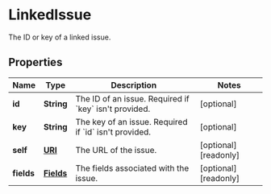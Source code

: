 

# LinkedIssue

The ID or key of a linked issue.
## Properties

Name | Type | Description | Notes
------------ | ------------- | ------------- | -------------
**id** | **String** | The ID of an issue. Required if &#x60;key&#x60; isn&#39;t provided. |  [optional]
**key** | **String** | The key of an issue. Required if &#x60;id&#x60; isn&#39;t provided. |  [optional]
**self** | [**URI**](URI.md) | The URL of the issue. |  [optional] [readonly]
**fields** | [**Fields**](Fields.md) | The fields associated with the issue. |  [optional] [readonly]



